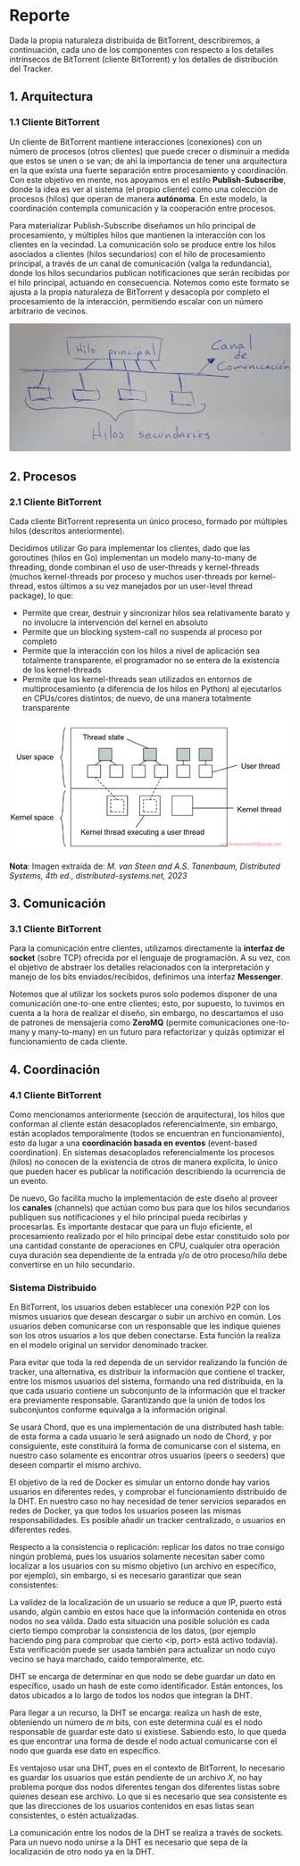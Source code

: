 # Reporte

Dada la propia naturaleza distribuida de BitTorrent, describiremos, a continuación, cada uno de los componentes con respecto a los detalles intrínsecos de BitTorrent (cliente BitTorrent) y los detalles de distribución del Tracker.

## 1. Arquitectura

### 1.1 Cliente BitTorrent

Un cliente de BitTorrent mantiene interacciones (conexiones) con un número de procesos (otros clientes) que puede crecer o disminuir a medida que estos se unen o se van; de ahí la importancia de tener una arquitectura en la que exista una fuerte separación entre procesamiento y coordinación. Con este objetivo en mente, nos apoyamos en el estilo **Publish-Subscribe**, donde la idea es ver al sistema (el propio cliente) como una colección de procesos (hilos) que operan de manera **autónoma**. En este modelo, la coordinación contempla comunicación y la cooperación entre procesos.

Para materializar Publish-Subscribe diseñamos un hilo principal de procesamiento, y múltiples hilos que mantienen la interacción con los clientes en la vecindad. La comunicación solo se produce entre los hilos asociados a clientes (hilos secundarios) con el hilo de procesamiento principal, a través de un canal de comunicación (valga la redundancia), donde los hilos secundarios publican notificaciones que serán recibidas por el hilo principal, actuando en consecuencia. Notemos como este formato se ajusta a la propia naturaleza de BitTorrent y desacopla por completo el procesamiento de la interacción, permitiendo escalar con un número arbitrario de vecinos.

![](./images/publish_subscribe.jpg)


## 2. Procesos

### 2.1 Cliente BitTorrent

Cada cliente BitTorrent representa un único proceso, formado por múltiples hilos (descritos anteriormente). 

Decidimos utilizar Go para implementar los clientes, dado que las goroutines (hilos en Go) implementan un modelo many-to-many de threading, donde combinan el uso de user-threads y kernel-threads (muchos kernel-threads por proceso y muchos user-threads por kernel-thread, estos últimos a su vez manejados por un user-level thread package), lo que:

- Permite que crear, destruir y sincronizar hilos sea relativamente barato y no involucre la intervención del kernel en absoluto
- Permite que un blocking system-call no suspenda al proceso por completo
- Permite que la interacción con los hilos a nivel de aplicación sea totalmente transparente, el programador no se entera de la existencia de los kernel-threads
- Permite que los kernel-threads sean utilizados en entornos de multiprocesamiento (a diferencia de los hilos en Python) al ejecutarlos en CPUs/cores distintos; de nuevo, de una manera totalmente transparente

![](./images/many_to_many_threading.png)

**Nota**: Imagen extraída de: *M. van Steen and A.S. Tanenbaum, Distributed Systems, 4th ed., distributed-systems.net, 2023*


## 3. Comunicación

### 3.1 Cliente BitTorrent

Para la comunicación entre clientes, utilizamos directamente la **interfaz de socket** (sobre TCP) ofrecida por el lenguaje de programación. A su vez, con el objetivo de abstraer los detalles relacionados con la interpretación y manejo de los bits enviados/recibidos, definimos una interfaz **Messenger**.

Notemos que al utilizar los sockets puros solo podemos disponer de una comunicación one-to-one entre clientes; esto, por supuesto, lo tuvimos en cuenta a la hora de realizar el diseño, sin embargo, no descartamos el uso de patrones de mensajería como **ZeroMQ** (permite comunicaciones one-to-many y many-to-many) en un futuro para refactorizar y quizás optimizar el funcionamiento de cada cliente.

## 4. Coordinación

### 4.1 Cliente BitTorrent

Como mencionamos anteriormente (sección de arquitectura), los hilos que conforman al cliente están desacoplados referencialmente, sin embargo, están acoplados temporalmente (todos se encuentran en funcionamiento), esto da lugar a una **coordinación basada en eventos** (event-based coordination). En sistemas desacoplados referencialmente los procesos (hilos) no conocen de la existencia de otros de manera explícita, lo único que pueden hacer es publicar la notificación describiendo la ocurrencia de un evento.

De nuevo, Go facilita mucho la implementación de este diseño al proveer los **canales** (channels) que actúan como bus para que los hilos secundarios publiquen sus notificaciones y el hilo principal pueda recibirlas y procesarlas. Es importante destacar que para un flujo eficiente, el procesamiento realizado por el hilo principal debe estar constituido solo por una cantidad constante de operaciones en CPU, cualquier otra operación cuya duración sea dependiente de la entrada y/o de otro proceso/hilo debe convertirse en un hilo secundario.



### Sistema Distribuido

En BitTorrent, los usuarios deben establecer una conexión P2P con los mismos usuarios que desean descargar o subir un archivo en común. Los usuarios deben comunicarse con un responsable que les indique quienes son los otros usuarios a los que deben conectarse. Esta función la realiza en el modelo original un servidor denominado tracker.

Para evitar que toda la red dependa de un servidor realizando la función de tracker, una alternativa, es distribuir la información que contiene el tracker, entre los mismos usuarios del sistema, formando una red distribuida, en la que cada usuario contiene un subconjunto de la información que el tracker era previamente responsable. Garantizando que la unión de todos los subconjuntos conforme equivalga a la información original.  

Se usará Chord, que es una implementación de una distributed hash table: de esta forma a cada usuario le será asignado un nodo de Chord, y por consiguiente, este constituirá la forma de comunicarse con el sistema, en nuestro caso solamente es encontrar otros usuarios (peers o seeders) que deseen compartir el mismo archivo.

El objetivo de la red de Docker es simular un entorno donde hay varios usuarios en diferentes redes, y comprobar el funcionamiento distribuido de la DHT. En nuestro caso no hay necesidad de tener servicios separados en redes de Docker, ya que todos los usuarios poseen las mismas responsabilidades. Es posible añadir un tracker centralizado, o usuarios en diferentes redes.

Respecto a la consistencia o replicación: replicar los datos no trae consigo ningún problema, pues los usuarios solamente necesitan saber como localizar a los usuarios con su mismo objetivo (un archivo en específico, por ejemplo), sin embargo, si es necesario garantizar que sean consistentes: 

La validez de la localización de un usuario se reduce a que IP, puerto está usando, algún cambio en estos hace que la información contenida en otros nodos no sea válida. Dado esta situación una posible solución es cada cierto tiempo comprobar la consistencia de los datos, (por ejemplo haciendo ping para comprobar que cierto <ip, port> está activo todavía). Esta verificación puede ser usada también para actualizar un nodo cuyo vecino se haya marchado, caído temporalmente, etc.

DHT se encarga de determinar en que nodo se debe guardar un dato en específico, usado un hash de este como identificador. Están entonces, los datos ubicados a lo largo de todos los nodos que integran la DHT.

Para llegar a un recurso, la DHT se encarga: realiza un hash de este, obteniendo un número de $m$ bits, con este determina cuál es el nodo responsable de guardar este dato si existiese. Sabiendo esto, lo que queda es que encontrar una forma de desde el nodo actual comunicarse con el nodo que guarda ese dato en específico.

Es ventajoso usar una DHT, pues en el contexto de BitTorrent, lo necesario es guardar los usuarios que están pendiente de un archivo $X$, no hay problema porque dos nodos diferentes tengan dos diferentes listas sobre quienes desean ese archivo. Lo que si es necesario que sea consistente es que las direcciones de los usuarios contenidos en esas listas sean consistentes, o estén actualizadas.

La comunicación entre los nodos de la DHT se realiza a través de sockets. Para un nuevo nodo unirse a la DHT es necesario que sepa de la localización de otro nodo ya en la DHT. 